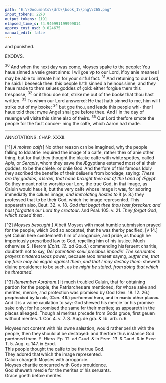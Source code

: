 ```yaml
---
path: "E:\\Documents\\drb\\book_1\\png\\265.png"
input_tokens: 2270
output_tokens: 1191
elapsed_time_s: 24.940991199999814
approx_cost_usd: 0.024675
manual_edit: false
---
```

and punished.

EXODVS.

<sup>30</sup> And when the next day was come, Moyses spake to the people: You haue sinned a verie great sinne: I wil goe vp to our Lord, if by anie meanes I may be able to intreate him for your sinful fact. <sup>31</sup> And returning to our Lord, he said: I beseech thee: this people hath sinned a heinous sinne, and they haue made to them selues goddes of gold: either forgiue them this trespasse, <sup>32</sup> or if thou doe not, strike me out of the booke that thou hast written. <sup>33</sup> To whom our Lord answered: He that hath sinned to me, him wil I strike out of my booke: <sup>34</sup> but goe thou, and leade this people whi- ther I haue told thee: myne Angel shal goe before thee. And I in the day of reuenge wil visite this sinne also of theirs. <sup>35</sup> Our Lord therfore smote the people for the fault concer- ning the calfe, which Aaron had made.

<hr>

ANNOTATIONS.
CHAP. XXXII.

[^1] *A molten calfe*] No other reason can be imagined, why the people falling to Idolatrie, required the image of a calfe, rather then of anie other thing, but for that they thought the blacke calfe with white spottes, called *Apis*, or *Serapis*, whom they sawe the Ægyptians estemed most of al their goddes, to be the chiefe, or onlie God. And therfore of this famous Idoly they ascribed the benefite of their deliuerie from bondage, saying: *These are thy goddes, o Israel, that haue brought thee out of the Land of Ægypt*. So they meant not to worship our Lord, the true God, in that image, as Caluin would haue it, but the very calfe whose image it was, for adoring immediatly the calues image, *and immolating hostes to it* (v. 8.) they professed that to be their God, which the image represented. This appeareth also, Deut. 32. v. 18. *God that begat thee thou hast forsaken: and hast forgotten our Lord thy creatour*. And Psal. 105. v. 21. *They forgat God, which saued them*.

[^2] *Moyses besought*.] Albeit Moyses with most humble submission prayed for the people, which God so accepted, that he was therby pacified, [v 14.] yet Caluin here condemneth him of arrogancie, and pride, as though he imperiously prescribed law to God, repelling him of his iustice. Much otherwise S. Hierom (*Epist. 12. ad Gaud*.) commending his feruent charitie, doubteth not to say, *Dei potentiam serui precibus impediri*: *The seruantes prayers hindered Gods power*, because God himself saying, *Suffer me, that my furie may be angrie against them, and that I may destroy them*: sheweth diuine prouidence to be such, as *he might be staied, from doing that which he threatned*.

[^3] *Remember Abraham*.] It much troubled Caluin, that for obtaining pardon for the people, the Patriarches are mentioned, for whose sake and merites, mercie, and protection was promised by God (Gen. 18. 12. 26.) prophesied by Iacob, (Gen. 48.) performed here, and in manie other places. And it is a vaine cauilation to say: God shewed his mercie for his promise sake only: for he promised the same for their merites; as appeareth in the places alleaged. Though al merites procede from Gods grace, first geuen without merites. 1. Cor. 4. v. 7. S. Aug. de gra. & lib. arb. n. 6.

<aside>Moyses not content with his owne saluation, would rather perish with the people, then they should al be destroyed: and therfore thus instance God pardoned them. S. Hiero. Ep. 12. ad Gaud. & in Ezec. 13. & Gaud. & in Ezec. T. 5. Aug. q. 147. in Exod.</aside>

<aside>This people thought the calfe to be the true God.</aside>

<aside>They adored that which the image represented.</aside>

<aside>Caluin chargeth Moyses with arrogancie.</aside>

<aside>Moyses charitie concurred with Gods prouidence.</aside>

<aside>God sheweth mercie for the merites of his seruants.</aside>

<aside>Grace goeth before merites.</aside>